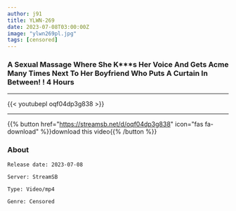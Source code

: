 ```yaml
---
author: j91
title: YLWN-269 
date: 2023-07-08T03:00:00Z
image: "ylwn269pl.jpg"
tags: [censored]
---
```


### A Sexual Massage Where She K***s Her Voice And Gets Acme Many Times Next To Her Boyfriend Who Puts A Curtain In Between! ! 4 Hours
___

{{< youtubepl oqf04dp3g838 >}}
___

{{% button href="https://streamsb.net/d/oqf04dp3g838" icon="fas fa-download" %}}download this video{{% /button %}}
### About

`Release date: 2023-07-08`

`Server: StreamSB`

`Type: Video/mp4`

`Genre:	Censored`